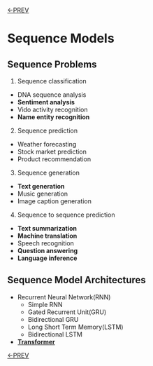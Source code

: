[<-PREV](../lecturenote.md)

# Sequence Models

## Sequence Problems

1. Sequence classification
  - DNA sequence analysis
  - **Sentiment analysis**
  - Vido activity recognition
  - **Name entity recognition**
2. Sequence prediction
  - Weather forecasting
  - Stock market prediction
  - Product recommendation
3. Sequence generation
  - **Text generation**
  - Music generation
  - Image caption generation
4. Sequence to sequence prediction
  - **Text summarization**
  - **Machine translation**
  - Speech recognition
  - **Question answering**
  - **Language inference**


## Sequence Model Architectures
- Recurrent Neural Network(RNN)
  - Simple RNN
  - Gated Recurrent Unit(GRU)
  - Bidirectional GRU
  - Long Short Term Memory(LSTM)
  - Bidirectional LSTM 
- **[Transformer](transformer.md)**

[<-PREV](../lecturenote.md)
